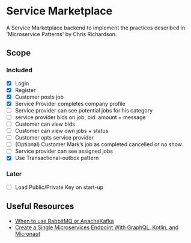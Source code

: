 # Service Marketplace

A Service Marketplace backend to implement the practices described in 'Microservice Patterns' by Chris Richardson.

## Scope

### Included 
- [x] Login
- [x] Register
- [x] Customer posts job
- [x] Service Provider completes company profile
- [ ] Service provider can see potential jobs for his category
- [ ] service provider bids on job; bid: amount + message
- [ ] Customer can view bids
- [ ] Customer can view own jobs + status
- [ ] Customer opts service provider
- [ ] (Optional) Customer Mark’s job as completed cancelled or no show.
- [ ] Service provider can see assigned jobs
- [x] Use Transactional-outbox pattern

### Later

- [ ] Load Public/Private Key on start-up

## Useful Resources

- [When to use RabbitMQ or ApacheKafka](https://www.cloudamqp.com/blog/2019-12-12-when-to-use-rabbitmq-or-apache-kafka.html)
- [Create a Single Microservices Endpoint With GraphQL, Kotlin, and Micronaut ](https://dzone.com/articles/how-to-graphql-in-kotlin-and-micronaut)
